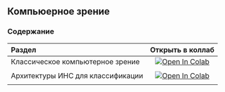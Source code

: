 ## Компьюерное зрение

### Содержание

|Раздел |Открыть в коллаб|
|:---|:---:|
| Классическое компьютерное зрение| <a target="_blank" href="https://colab.research.google.com/github/NazarovMichail/Lectures-notes-MIPT/blob/master/DL/CV/notes/Classic%20CV.ipynb"><img src="https://colab.research.google.com/assets/colab-badge.svg" alt="Open In Colab"/>
</a>|
|Архитектуры ИНС для классификации |<a target="_blank" href="https://colab.research.google.com/github/NazarovMichail/Lectures-notes-MIPT/blob/master/DL/CV/notes/NN.ipynb"><img src="https://colab.research.google.com/assets/colab-badge.svg" alt="Open In Colab"/>
</a> |
